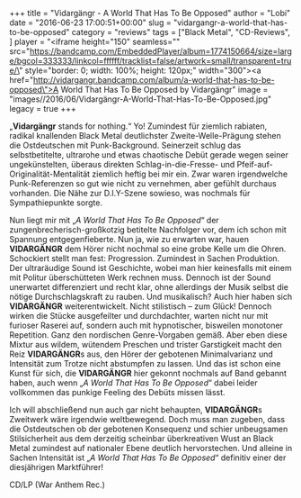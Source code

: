+++
title = "Vidargängr - A World That Has To Be Opposed"
author = "Lobi"
date = "2016-06-23 17:00:51+00:00"
slug = "vidargangr-a-world-that-has-to-be-opposed"
category = "reviews"
tags = ["Black Metal", "CD-Reviews", ]
player = "<iframe height=\"150\" seamless=\"\" src=\"https://bandcamp.com/EmbeddedPlayer/album=1774150664/size=large/bgcol=333333/linkcol=ffffff/tracklist=false/artwork=small/transparent=true/\" style=\"border: 0; width: 100%; height: 120px;\" width=\"300\"><a href=\"http://vidargangr.bandcamp.com/album/a-world-that-has-to-be-opposed\">A World That Has To Be Opposed by Vidargängr</a></iframe>"
image = "images//2016/06/Vidargängr-A-World-That-Has-To-Be-Opposed.jpg"
legacy = true
+++



„**Vidargängr** stands for nothing.“ Yo! Zumindest für ziemlich rabiaten, radikal knallenden Black Metal deutlichster Zweite-Welle-Prägung stehen die Ostdeutschen mit Punk-Background. Seinerzeit schlug das selbstbetitelte, ultrarohe und etwas chaotische Debüt gerade wegen seiner ungekünstelten, überaus direkten Schlag-in-die-Fresse- und Pfeif-auf-Originalität-Mentalität ziemlich heftig bei mir ein. Zwar waren irgendwelche Punk-Referenzen so gut wie nicht zu vernehmen, aber gefühlt durchaus vorhanden. Die Nähe zur D.I.Y-Szene sowieso, was nochmals für Sympathiepunkte sorgte.

Nun liegt mir mit „_A World That Has To Be Opposed_“ der zungenbrecherisch-großkotzig betitelte Nachfolger vor, dem ich schon mit Spannung entgegenfieberte. Nun ja, wie zu erwarten war, hauen **VIDARGÄNGR** dem Hörer nicht nochmal so eine grobe Kelle um die Ohren. Schockiert stellt man fest: Progression. Zumindest in Sachen Produktion. Der ultraräudige Sound ist Geschichte, wobei man hier keinesfalls mit einem mit Politur überschütteten Werk rechnen muss. Dennoch ist der Sound unerwartet differenziert und recht klar, ohne allerdings der Musik selbst die nötige Durchschlagskraft zu rauben. Und musikalisch? Auch hier haben sich **VIDARGÄNGR** weiterentwickelt. Nicht stilistisch – zum Glück! Dennoch wirken die Stücke ausgefeilter und durchdachter, warten nicht nur mit furioser Raserei auf, sondern auch mit hypnotischer, bisweilen monotoner Repetition. Ganz den nordischen Genre-Vorgaben gemäß. Aber eben diese Mixtur aus wildem, wütendem Preschen und trister Garstigkeit macht den Reiz **VIDARGÄNGR**s aus, den Hörer der gebotenen Minimalvarianz und Intensität zum Trotze nicht abstumpfen zu lassen. Und das ist schon eine Kunst für sich, die **VIDARGÄNGR** hier gekonnt nochmals auf Band gebannt haben, auch wenn „_A World That Has To Be Opposed_“ dabei leider vollkommen das punkige Feeling des Debüts missen lässt.

Ich will abschließend nun auch gar nicht behaupten, **VIDARGÄNGR**s Zweitwerk wäre irgendwie weltbewegend. Doch muss man zugeben, dass die Ostdeutschen ob der gebotenen Konsequenz und schier unbeugsamen Stilsicherheit aus dem derzeitig scheinbar überkreativen Wust an Black Metal zumindest auf nationaler Ebene deutlich hervorstechen. Und alleine in Sachen Intensität ist „_A World That Has To Be Opposed_“ definitiv einer der diesjährigen Marktführer!

CD/LP (War Anthem Rec.)

